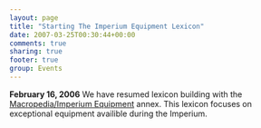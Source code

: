 ```yaml
---
layout: page
title: "Starting The Imperium Equipment Lexicon"
date: 2007-03-25T00:30:44+00:00
comments: true
sharing: true
footer: true
group: Events
---
```


**February 16, 2006**
<a name='teaser'></a>
We have resumed lexicon building with the [Macropedia/Imperium Equipment](/macropedia/imperium-equipment) annex. This lexicon focuses on exceptional equipment availible during the Imperium.
<a name='body'></a>
